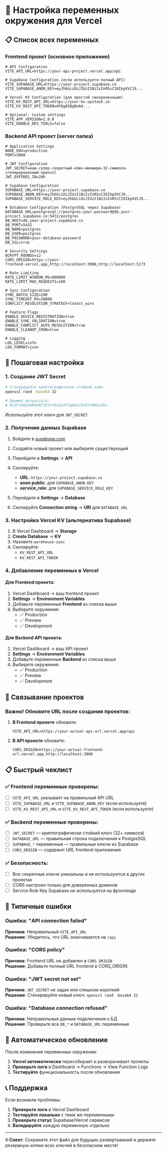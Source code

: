 # 🔧 Настройка переменных окружения для Vercel

## 📋 Список всех переменных

### Frontend проект (основное приложение)

```env
# API Configuration
VITE_API_URL=https://your-api-project.vercel.app/api

# Supabase Configuration (если используете полный API)
VITE_SUPABASE_URL=https://your-project.supabase.co
VITE_SUPABASE_ANON_KEY=eyJhbGciOiJIUzI1NiIsInR5cCI6IkpXVCJ9...

# Vercel KV Configuration (для простой синхронизации)
VITE_KV_REST_API_URL=https://your-kv.upstash.io
VITE_KV_REST_API_TOKEN=AYQgASQgNzA4...

# Optional: Custom settings
VITE_APP_VERSION=1.0.0
VITE_ENABLE_DEV_TOOLS=false
```

### Backend API проект (server папка)

```env
# Application Settings
NODE_ENV=production
PORT=3000

# JWT Configuration
JWT_SECRET=ваш-супер-секретный-ключ-минимум-32-символа-сгенерированный-openssl
JWT_EXPIRES_IN=24h

# Supabase Configuration
SUPABASE_URL=https://your-project.supabase.co
SUPABASE_ANON_KEY=eyJhbGciOiJIUzI1NiIsInR5cCI6IkpXVCJ9...
SUPABASE_SERVICE_ROLE_KEY=eyJhbGciOiJIUzI1NiIsInR5cCI6IkpXVCJ9...

# Database Configuration (PostgreSQL через Supabase)
DATABASE_URL=postgresql://postgres:your-password@db.your-project.supabase.co:5432/postgres
DB_HOST=db.your-project.supabase.co
DB_PORT=5432
DB_NAME=postgres
DB_USER=postgres
DB_PASSWORD=your-database-password
DB_SSL=true

# Security Settings
BCRYPT_ROUNDS=12
CORS_ORIGIN=https://your-frontend.vercel.app,http://localhost:3000,http://localhost:5173

# Rate Limiting
RATE_LIMIT_WINDOW_MS=900000
RATE_LIMIT_MAX_REQUESTS=100

# Sync Configuration
SYNC_BATCH_SIZE=100
SYNC_TIMEOUT_MS=30000
CONFLICT_RESOLUTION_STRATEGY=latest_wins

# Feature Flags
ENABLE_DEVICE_REGISTRATION=true
ENABLE_SYNC_VALIDATION=true
ENABLE_CONFLICT_AUTO_RESOLUTION=true
ENABLE_CLEANUP_CRON=true

# Logging
LOG_LEVEL=info
LOG_FORMAT=json
```

## 🚀 Пошаговая настройка

### 1. Создание JWT Secret

```bash
# Сгенерируйте криптографически стойкий ключ
openssl rand -base64 32

# Пример результата:
# Kx2FvQ8pZmN4wR7sE3tY9uI5oP1qA6zC8xV7nB4mJ2k=
```

Используйте этот ключ для `JWT_SECRET`.

### 2. Получение данных Supabase

1. Войдите в [supabase.com](https://supabase.com)
2. Создайте новый проект или выберите существующий
3. Перейдите в **Settings** → **API**
4. Скопируйте:
   - **URL**: `https://your-project.supabase.co`
   - **anon public**: для `SUPABASE_ANON_KEY`
   - **service_role**: для `SUPABASE_SERVICE_ROLE_KEY`

5. Перейдите в **Settings** → **Database**
6. Скопируйте **Connection string** → **URI** для `DATABASE_URL`

### 3. Настройка Vercel KV (альтернатива Supabase)

1. В Vercel Dashboard → **Storage**
2. **Create Database** → **KV**
3. Назовите `warehouse-sync`
4. Скопируйте:
   - `KV_REST_API_URL`
   - `KV_REST_API_TOKEN`

### 4. Добавление переменных в Vercel

#### Для Frontend проекта:

1. Vercel Dashboard → ваш frontend проект
2. **Settings** → **Environment Variables**
3. Добавьте переменные **Frontend** из списка выше
4. Выберите окружения:
   - ✅ Production
   - ✅ Preview  
   - ✅ Development

#### Для Backend API проекта:

1. Vercel Dashboard → ваш API проект
2. **Settings** → **Environment Variables**
3. Добавьте переменные **Backend** из списка выше
4. Выберите окружения:
   - ✅ Production
   - ✅ Preview  
   - ✅ Development

## 🔗 Связывание проектов

### Важно! Обновите URL после создания проектов:

1. **В Frontend проекте** обновите:
   ```env
   VITE_API_URL=https://your-actual-api-url.vercel.app/api
   ```

2. **В API проекте** обновите:
   ```env
   CORS_ORIGIN=https://your-actual-frontend-url.vercel.app,http://localhost:3000
   ```

## 📋 Быстрый чеклист

### ✅ Frontend переменные проверены:
- [ ] `VITE_API_URL` указывает на правильный API URL
- [ ] `VITE_SUPABASE_URL` и `VITE_SUPABASE_ANON_KEY` (если используете)
- [ ] `VITE_KV_REST_API_URL` и `VITE_KV_REST_API_TOKEN` (если используете)

### ✅ Backend переменные проверены:
- [ ] `JWT_SECRET` — криптографически стойкий ключ (32+ символа)
- [ ] `DATABASE_URL` — правильная строка подключения к PostgreSQL
- [ ] `SUPABASE_*` переменные — правильные ключи из Supabase
- [ ] `CORS_ORIGIN` — содержит URL frontend приложения

### ✅ Безопасность:
- [ ] Все секретные ключи уникальны и не используются в других проектах
- [ ] CORS настроен только для доверенных доменов
- [ ] Service Role Key Supabase не используется на фронтенде

## 🚨 Типичные ошибки

### Ошибка: "API connection failed"
**Причина**: Неправильный `VITE_API_URL`  
**Решение**: Убедитесь, что URL оканчивается на `/api`

### Ошибка: "CORS policy" 
**Причина**: Frontend URL не добавлен в `CORS_ORIGIN`  
**Решение**: Добавьте полный URL frontend в CORS_ORIGIN

### Ошибка: "JWT secret not set"
**Причина**: `JWT_SECRET` не задан или слишком короткий  
**Решение**: Сгенерируйте новый ключ: `openssl rand -base64 32`

### Ошибка: "Database connection refused"
**Причина**: Неправильные данные подключения к БД  
**Решение**: Проверьте все `DB_*` и `DATABASE_URL` переменные

## 🔄 Автоматическое обновление

После изменения переменных окружения:

1. **Vercel автоматически** пересобирает и разворачивает проекты
2. **Проверьте логи** в Dashboard → Functions → View Function Logs
3. **Тестируйте** функциональность после обновления

## 📞 Поддержка

Если возникли проблемы:

1. **Проверьте логи** в Vercel Dashboard
2. **Тестируйте локально** с теми же переменными
3. **Проверьте статус** Supabase/Vercel сервисов
4. **Валидируйте** каждую переменную отдельно

---

**💡 Совет**: Сохраните этот файл для будущих развертываний и держите резервную копию всех ключей в безопасном месте!
